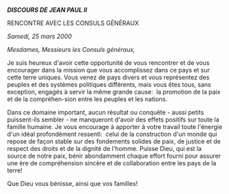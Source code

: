 ***DISCOURS DE JEAN PAUL II***

RENCONTRE AVEC LES CONSULS GÉNÉRAUX

*Samedi, 25 mars 2000*

*Mesdames, Messieurs les Consuls généraux,*

Je suis heureux d'avoir cette opportunité de vous rencontrer et de vous encourager dans la mission que vous accomplissez dans ce pays et sur cette terre uniques. Vous venez de pays divers et vous représentez des peuples et des systèmes politiques différents, mais vous êtes tous, sans exception, engagés à servir la même grande cause:  la promotion de la paix et de la compréhen-sion entre les peuples et les nations.

Dans ce domaine important, aucun résultat ou conquête - aussi petits puissent-ils sembler - ne manqueront d'avoir des effets positifs sur toute la famille humaine. Je vous encourage à apporter à votre travail toute l'énergie d'un idéal profondément ressenti:  celui de la construction d'un monde qui repose de façon stable sur des fondements solides de paix, de justice et de respect des droits et de la dignité de l'homme. Puisse Dieu, qui est la source de notre paix, bénir abondamment chaque effort fourni pour assurer une ère de compréhension sincère et de collaboration entre les pays de la terre!

Que Dieu vous bénisse, ainsi que vos familles!